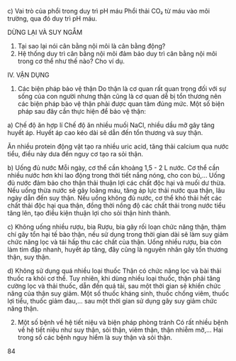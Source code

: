 c) Vai trò của phổi trong duy trì pH máu
Phổi thải CO₂ từ máu vào môi trường, qua đó duy trì pH máu.

DỪNG LẠI VÀ SUY NGẪM
1. Tại sao lại nói cân bằng nội môi là cân bằng động?
2. Hệ thống duy trì cân bằng nội môi đảm bảo duy trì cân bằng nội môi trong cơ thể như thế nào? Cho ví dụ.

IV. VẬN DỤNG

1. Các biện pháp bảo vệ thận
Do thận là cơ quan rất quan trọng đối với sự sống của con người nhưng thận cũng là cơ quan dễ bị tổn thương nên các biện pháp bảo vệ thận phải được quan tâm đúng mức. Một số biện pháp sau đây cần thực hiện để bảo vệ thận:

a) Chế độ ăn hợp lí
Chế độ ăn nhiều muối NaCl, nhiều dầu mỡ gây tăng huyết áp. Huyết áp cao kéo dài sẽ dẫn đến tổn thương và suy thận.

Ăn nhiều protein động vật tạo ra nhiều uric acid, tăng thải calcium qua nước tiểu, điều này dưa đến nguy cơ tạo ra sỏi thận.

b) Uống đủ nước
Mỗi ngày, cơ thể cần khoảng 1,5 - 2 L nước. Cơ thể cần nhiều nước hơn khi lao động trong thời tiết nắng nóng, cho con bú,... Uống đủ nước đảm bảo cho thận thải thuận lợi các chất độc hại và muối dư thừa. Nếu uống thừa nước sẽ gây loãng máu, tăng áp lực thải nước qua thận, lâu ngày dẫn đến suy thận. Nếu uống không đủ nước, cơ thể khó thải hết các chất thải độc hại qua thận, đồng thời nồng độ các chất thải trong nước tiểu tăng lên, tạo điều kiện thuận lợi cho sỏi thận hình thành.

c) Không uống nhiều rượu, bia
Rượu, bia gây rối loạn chức năng thận, thậm chí gây tổn hại tế bào thận, nếu sử dụng trong thời gian dài sẽ làm suy giảm chức năng lọc và tái hấp thu các chất của thận. Uống nhiều rượu, bia còn làm tim đập nhanh, huyết áp tăng, đây cũng là nguyên nhân gây tổn thương thận, suy thận.

d) Không sử dụng quá nhiều loại thuốc
Thận có chức năng lọc và bài thải thuốc ra khỏi cơ thể. Tuy nhiên, khi dùng nhiều loại thuốc, thận phải tăng cường lọc và thải thuốc, dẫn đến quá tải, sau một thời gian sẽ khiến chức năng của thận suy giảm. Một số thuốc kháng sinh, thuốc chống viêm, thuốc lợi tiểu, thuốc giảm đau,... sau một thời gian sử dụng gây suy giảm chức năng thận.

2. Một số bệnh về hệ tiết niệu và biện pháp phòng tránh
Có rất nhiều bệnh về hệ tiết niệu như suy thận, sỏi thận, viêm thận, thận nhiễm mỡ,...
Hai trong số các bệnh nguy hiểm là suy thận và sỏi thận.

84